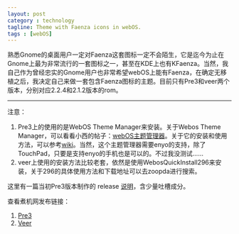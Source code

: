 ```yaml
---
layout: post
category : technology
tagline: Theme with Faenza icons in webOS.
tags : [webOS]
---
```


熟悉Gnome的桌面用户一定对Faenza这套图标一定不会陌生，它是迄今为止在Gnome上最为非常流行的一套图标之一，甚至在KDE上也有KFaenza。当然，我自己作为曾经忠实的Gnome用户也非常希望webOS上能有Faenza，在确定无移植之后，我决定自己来做一套包含Faenza图标的主题。目前只有Pre3和veer两个版本，分别对应2.2.4和2.1.2版本的rom。

---
注意：

1. Pre3上的使用的是WebOS Theme Manager来安装。关于Webos Theme Manager，可以看看小西的帖子：[webOS主题管理器](http://bbs.zoopda.com/thread-94162-1-1.html)。关于它的安装和使用方法，可以参考[wiki](http://www.webos-internals.org/wiki/Application:ThemeManager)。当然，这个主题管理器需要enyo的支持，除了TouchPad，只要是支持enyo的手机也是可以的。不过我没测试……
2. veer上使用的安装方法比较老套，依然是使用WebosQuickInstall296来安装，关于296的具体使用方法和下载地址可以去zoopda进行搜索。

这里有一篇当初Pre3版本制作的 release [说明](http://xiaoxiongmao.me/technology/2012/04/13/webos-faenzar-theme-for-pre3/)，含少量吐槽成分。

查看煮机网发布链接：
1. [Pre3](http://bbs.zoopda.com/thread-143258-1-1.html)
2. [Veer](http://bbs.zoopda.com/thread-145619-1-1.html)


